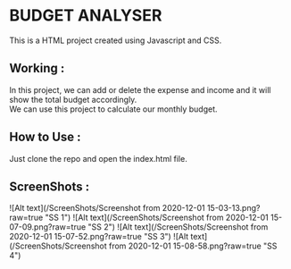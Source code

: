 # BUDGET ANALYSER

This is a HTML project created using Javascript and CSS.

## Working :
In this project, we can add or delete the expense and income and it will show the total budget accordingly.  
We can use this project to calculate our monthly budget.

## How to Use :
Just clone the repo and open the index.html file.

## ScreenShots : 
![Alt text](/ScreenShots/Screenshot from 2020-12-01 15-03-13.png?raw=true "SS 1")
![Alt text](/ScreenShots/Screenshot from 2020-12-01 15-07-09.png?raw=true "SS 2")
![Alt text](/ScreenShots/Screenshot from 2020-12-01 15-07-52.png?raw=true "SS 3")
![Alt text](/ScreenShots/Screenshot from 2020-12-01 15-08-58.png?raw=true "SS 4")

